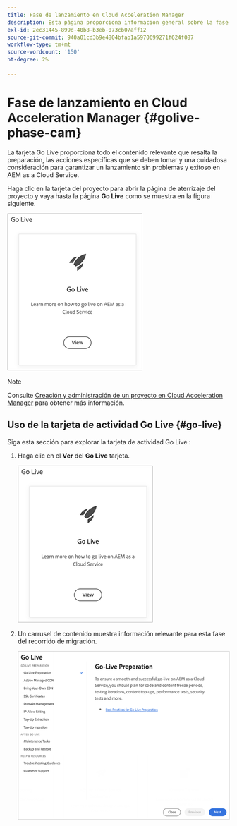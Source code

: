 ```yaml
---
title: Fase de lanzamiento en Cloud Acceleration Manager
description: Esta página proporciona información general sobre la fase de Go-live en Cloud Acceleration Manager.
exl-id: 2ec31445-899d-40b8-b3eb-073cb07aff12
source-git-commit: 940a01cd3b9e4804bfab1a5970699271f624f087
workflow-type: tm+mt
source-wordcount: '150'
ht-degree: 2%

---
```


# Fase de lanzamiento en Cloud Acceleration Manager {#golive-phase-cam}

La tarjeta Go Live proporciona todo el contenido relevante que resalta la preparación, las acciones específicas que se deben tomar y una cuidadosa consideración para garantizar un lanzamiento sin problemas y exitoso en AEM as a Cloud Service.

Haga clic en la tarjeta del proyecto para abrir la página de aterrizaje del proyecto y vaya hasta la página **Go Live** como se muestra en la figura siguiente.

![imagen](/help/journey-migration/cloud-acceleration-manager/assets/golive-1.png)

>[!NOTE]
>Consulte [Creación y administración de un proyecto en Cloud Acceleration Manager](https://experienceleague.adobe.com/docs/experience-manager-cloud-service/moving/cloud-acceleration-manager/using-cam/getting-started-cam.html?lang=en#create-project) para obtener más información.


## Uso de la tarjeta de actividad Go Live {#go-live}

Siga esta sección para explorar la tarjeta de actividad Go Live :

1. Haga clic en el **Ver** del **Go Live** tarjeta.

   ![imagen](/help/journey-migration/cloud-acceleration-manager/assets/golive-1.png)

1. Un carrusel de contenido muestra información relevante para esta fase del recorrido de migración.

   ![imagen](/help/journey-migration/cloud-acceleration-manager/assets/golive-2.png)
